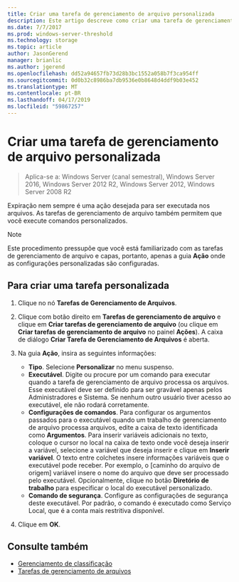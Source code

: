 ```yaml
---
title: Criar uma tarefa de gerenciamento de arquivo personalizada
description: Este artigo descreve como criar uma tarefa de gerenciamento de arquivo personalizado e tarefas personalizadas.
ms.date: 7/7/2017
ms.prod: windows-server-threshold
ms.technology: storage
ms.topic: article
author: JasonGerend
manager: brianlic
ms.author: jgerend
ms.openlocfilehash: dd52a94657fb73d28b3bc1552a058b7f3ca954ff
ms.sourcegitcommit: 0d0b32c8986ba7db9536e0b8648d4ddf9b03e452
ms.translationtype: MT
ms.contentlocale: pt-BR
ms.lasthandoff: 04/17/2019
ms.locfileid: "59867257"
---
```

# <a name="create-a-custom-file-management-task"></a>Criar uma tarefa de gerenciamento de arquivo personalizada

> Aplica-se a: Windows Server (canal semestral), Windows Server 2016, Windows Server 2012 R2, Windows Server 2012, Windows Server 2008 R2

Expiração nem sempre é uma ação desejada para ser executada nos arquivos. As tarefas de gerenciamento de arquivo também permitem que você execute comandos personalizados.

> [!Note]
> Este procedimento pressupõe que você está familiarizado com as tarefas de gerenciamento de arquivo e capas, portanto, apenas a guia **Ação** onde as configurações personalizadas são configuradas.

## <a name="to-create-a-custom-task"></a>Para criar uma tarefa personalizada

1.  Clique no nó **Tarefas de Gerenciamento de Arquivos**.

2.  Clique com botão direito em **Tarefas de gerenciamento de arquivo** e clique em **Criar tarefas de gerenciamento de arquivo** (ou clique em **Criar tarefas de gerenciamento de arquivo** no painel **Ações**). A caixa de diálogo **Criar Tarefa de Gerenciamento de Arquivos** é aberta.

3.  Na guia **Ação**, insira as seguintes informações:

    -   **Tipo**. Selecione **Personalizar** no menu suspenso.
    -   **Executável**. Digite ou procure por um comando para executar quando a tarefa de gerenciamento de arquivo processa os arquivos. Esse executável deve ser definido para ser gravável apenas pelos Administradores e Sistema. Se nenhum outro usuário tiver acesso ao executável, ele não rodará corretamente.
    -   **Configurações de comandos**. Para configurar os argumentos passados para o executável quando um trabalho de gerenciamento de arquivo processa arquivos, edite a caixa de texto identificada como **Argumentos**. Para inserir variáveis adicionais no texto, coloque o cursor no local na caixa de texto onde você deseja inserir a variável, selecione a variável que deseja inserir e clique em **Inserir variável**. O texto entre colchetes insere informações variáveis que o executável pode receber. Por exemplo, o \[caminho do arquivo de origem\] variável insere o nome do arquivo que deve ser processado pelo executável. Opcionalmente, clique no botão **Diretório de trabalho** para especificar o local do executável personalizado.
    -   **Comando de segurança**. Configure as configurações de segurança deste executável. Por padrão, o comando é executado como Serviço Local, que é a conta mais restritiva disponível.

4.  Clique em **OK**.

## <a name="see-also"></a>Consulte também

-   [Gerenciamento de classificação](classification-management.md)
-   [Tarefas de gerenciamento de arquivos](file-management-tasks.md)